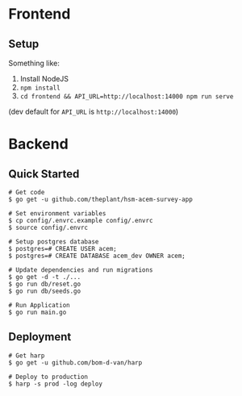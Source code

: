 # Frontend

## Setup

Something like:

1. Install NodeJS
2. `npm install`
3. `cd frontend && API_URL=http://localhost:14000 npm run serve`

(dev default for `API_URL` is `http://localhost:14000`)

# Backend

## Quick Started

    # Get code
    $ go get -u github.com/theplant/hsm-acem-survey-app
    
    # Set environment variables
    $ cp config/.envrc.example config/.envrc
    $ source config/.envrc
    
    # Setup postgres database
    $ postgres=# CREATE USER acem;
    $ postgres=# CREATE DATABASE acem_dev OWNER acem;
    
    # Update dependencies and run migrations
    $ go get -d -t ./...
    $ go run db/reset.go
    $ go run db/seeds.go
    
    # Run Application
    $ go run main.go

## Deployment

    # Get harp
    $ go get -u github.com/bom-d-van/harp
    
    # Deploy to production
    $ harp -s prod -log deploy
